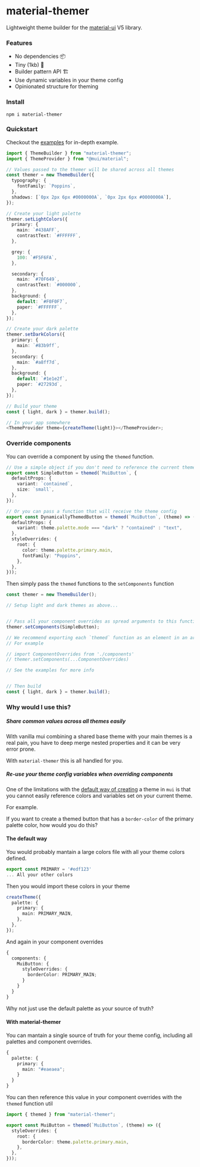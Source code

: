 # material-themer

Lightweight theme builder for the [material-ui](https://mui.com/) V5 library.

### Features

- No dependencies 📦
- Tiny (1kb) 🦐
- Builder pattern API 🏗️
- Use dynamic variables in your theme config
- Opinionated structure for theming

### Install

```
npm i material-themer
```

### Quickstart

Checkout the [examples](https://github.com/dan-cooke/material-themer/examples/theme1) for in-depth example.

```ts
import { ThemeBuilder } from "material-themer";
import { ThemeProvider } from "@mui/material";

// Values passed to the themer will be shared across all themes
const themer = new ThemeBuilder({
  typography: {
    fontFamily: `Poppins`,
  },
  shadows: [`0px 2px 6px #0000000A`, `0px 2px 6px #0000000A`],
});

// Create your light palette
themer.setLightColors({
  primary: {
    main: `#438AFF`,
    contrastText: `#FFFFFF`,
  },

  grey: {
    100: `#F5F6FA`,
  },

  secondary: {
    main: `#70F649`,
    contrastText: `#000000`,
  },
  background: {
    default: `#F0F0F7`,
    paper: `#FFFFFF`,
  },
});

// Create your dark palette
themer.setDarkColors({
  primary: {
    main: `#83b9ff`,
  },
  secondary: {
    main: `#a8ff7d`,
  },
  background: {
    default: `#1e1e2f`,
    paper: `#27293d`,
  },
});

// Build your theme
const { light, dark } = themer.build();

// In your app somewhere
<ThemeProvider theme={createTheme(light)}></ThemeProvider>;
```

### Override components

You can override a component by using the `themed` function.

```ts
// Use a simple object if you don't need to reference the current theme
export const SimpleButton = themed(`MuiButton`, {
  defaultProps: {
    variant: `contained`,
    size: `small`,
  },
});

// Or you can pass a function that will receive the theme config
export const DynamicallyThemedButton = themed(`MuiButton`, (theme) => ({
  defaultProps: {
    variant: theme.palette.mode === "dark" ? "contained" : "text",
  },
  styleOverrides: {
    root: {
      color: theme.palette.primary.main,
      fontFamily: "Poppins",
    },
  },
}));
```

Then simply pass the `themed` functions to the `setComponents` function

```ts
const themer = new ThemeBuilder();

// Setup light and dark themes as above...


// Pass all your component overrides as spread arguments to this function
themer.setComponents(SimpleButton);

// We recommend exporting each `themed` function as an element in an array
// For example

// import ComponentOverrides from './components'
// themer.setComponents(...ComponentOverrides)

// See the examples for more info


// Then build
const { light, dark } = themer.build();
```

### Why would I use this?

##### Share common values across all themes easily

With vanilla mui combining a shared base theme with your main themes is a real pain, you have to deep merge nested properties and it can be very error prone.

With `material-themer` this is all handled for you.

##### Re-use your theme config variables when overriding components

One of the limitations with the [default way of creating](https://mui.com/customization/theming/) a theme in `mui` is that you cannot easily reference colors and variables set on your current theme.

For example.

If you want to create a themed button that has a `border-color` of the primary palette color, how would you do this?

#### The default way

You would probably mantain a large colors file with all your theme colors defined.

```ts
export const PRIMARY = '#edf123'
... All your other colors
```

Then you would import these colors in your theme

```ts
createTheme({
  palette: {
    primary: {
      main: PRIMARY_MAIN,
    },
  },
});
```

And again in your component overrides

```ts
{
  components: {
    MuiButton: {
      styleOverrides: {
        borderColor: PRIMARY_MAIN;
      }
    }
  }
}
```

Why not just use the default palette as your source of truth?

#### With material-themer

You can mantain a single source of truth for your theme config, including all palettes and component overrides.

```ts
{
  palette: {
    primary: {
      main: "#eaeaea";
    }
  }
}
```

You can then reference this value in your component overrides with the `themed` function util

```ts
import { themed } from "material-themer";

export const MuiButton = themed(`MuiButton`, (theme) => ({
  styleOverrides: {
    root: {
      borderColor: theme.palette.primary.main,
    },
  },
}));
```
